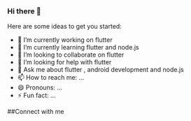 ### Hi there 👋



Here are some ideas to get you started:

- 🔭 I’m currently working on flutter
- 🌱 I’m currently learning flutter and node.js
- 👯 I’m looking to collaborate on flutter
- 🤔 I’m looking for help with flutter
- 💬 Ask me about flutter , android development and node.js
- 📫 How to reach me: ...
- 😄 Pronouns: ...
- ⚡ Fun fact: ...

##Connect with me 
